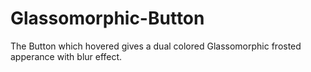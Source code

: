 # Glassomorphic-Button
The Button which hovered gives a dual colored Glassomorphic frosted apperance with blur effect.
